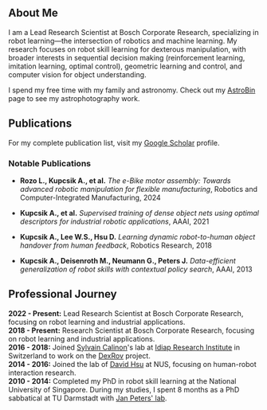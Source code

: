 ## About Me

I am a Lead Research Scientist at Bosch Corporate Research, specializing in robot learning—the intersection of robotics and machine learning. My research focuses on robot skill learning for dexterous manipulation, with broader interests in sequential decision making (reinforcement learning, imitation learning, optimal control), geometric learning and control, and computer vision for object understanding.

I spend my free time with my family and astronomy. Check out my [AstroBin](https://www.astrobin.com/users/kupcsika/) page to see my astrophotography work.

## Publications

For my complete publication list, visit my [Google Scholar](https://scholar.google.com/citations?user=G0EQYYIAAAAJ&hl=en) profile.

### Notable Publications

- **Rozo L., Kupcsik A., et al.** *The e-Bike motor assembly: Towards advanced robotic manipulation for flexible manufacturing*, Robotics and Computer-Integrated Manufacturing, 2024

- **Kupcsik A., et al.** *Supervised training of dense object nets using optimal descriptors for industrial robotic applications*, AAAI, 2021

- **Kupcsik A., Lee W.S., Hsu D.** *Learning dynamic robot-to-human object handover from human feedback*, Robotics Research, 2018

- **Kupcsik A., Deisenroth M., Neumann G., Peters J.** *Data-efficient generalization of robot skills with contextual policy search*, AAAI, 2013


## Professional Journey

<div class="timeline-item">
<strong>2022 - Present:</strong> Lead Research Scientist at Bosch Corporate Research, focusing on robot learning and industrial applications.
</div>

<div class="timeline-item">
<strong>2018 - Present:</strong> Research Scientist at Bosch Corporate Research, focusing on robot learning and industrial applications.
</div>

<div class="timeline-item">
<strong>2016 - 2018:</strong> Joined <a href="https://calinon.ch/">Sylvain Calinon</a>'s lab at <a href="https://www.idiap.ch/en/scientific-research/robot-learning-and-interaction/index_html">Idiap Research Institute</a> in Switzerland to work on the <a href="https://www.dexrov.eu/">DexRov</a> project.
</div>

<div class="timeline-item">
<strong>2014 - 2016:</strong> Joined the lab of <a href="https://www.comp.nus.edu.sg/cs/people/dyhsu/">David Hsu</a> at NUS, focusing on human-robot interaction research.
</div>

<div class="timeline-item">
<strong>2010 - 2014:</strong> Completed my PhD in robot skill learning at the National University of Singapore. During my studies, I spent 8 months as a PhD sabbatical at TU Darmstadt with <a href="https://www.ias.informatik.tu-darmstadt.de/Team/JanPeters">Jan Peters' lab</a>.
</div>
